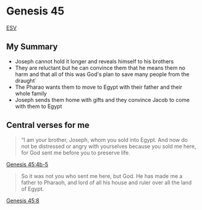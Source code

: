 # Genesis 45

[ESV](https://www.biblegateway.com/passage/?search=Genesis+45&version=ESV)

## My Summary
- Joseph cannot hold it longer and reveals himself to his brothers
- They are reluctant but he can convince them that he means them no harm and that all of this was God's plan to save
  many people from the draught`
- The Pharao wants them to move to Egypt with their father and their whole family
- Joseph sends them home with gifts and they convince Jacob to come with them to Egypt

## Central verses for me
> “I am your brother, Joseph, whom you sold into Egypt. And now do not be distressed or angry with yourselves because
  you sold me here, for God sent me before you to preserve life.

[Genesis 45:4b-5](https://www.biblegateway.com/passage/?search=Genesis+45%3A4-5&version=ESV)

> So it was not you who sent me here, but God. He has made me a father to Pharaoh, and lord of all his house and ruler
  over all the land of Egypt.

[Genesis 45:8](https://www.biblegateway.com/passage/?search=Genesis+45%3A8&version=ESV)
